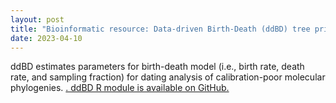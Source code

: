 ```yaml
---
layout: post
title: "Bioinformatic resource: Data-driven Birth-Death (ddBD) tree prior"
date: 2023-04-10
---
```

ddBD estimates parameters for birth-death model (i.e., birth rate, death rate, and sampling fraction) for dating analysis of calibration-poor molecular phylogenies. <a href="https://github.com/josebarbamontoya/ddBD-tree-prior">. ddBD R module is available on GitHub.</a>
